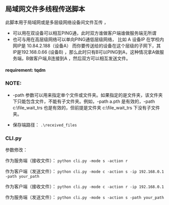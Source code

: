 ## 局域网文件多线程传送脚本
此脚本用于局域网或是多层级网络设备间文件互传 ，
- 可以用在双设备可以相互PING通，此时双方谁做客户端谁做服务端无所谓
- 也可与用在高层级网络可以单向PING通低层级网络， 比如 A 设备IP 在学校内网IP是 10.84.2.188（设备A） 而你要传送给的设备在这个层级的子网下，其IP是192.168.0.66 (设备B) ，那么此时只有B可以PING到A，这种情况拿A做服务端，B做客户端,B连接到A ，然后双方可以相互发送文件。

####  requirement: tqdm 

### NOTE:
- -path 参数可以用来指定单个文件或文件夹。如果指定的是文件夹，该文件夹下只能包含文件，不能有子文件夹。例如，-path a.pth 是有效的，-path c:\\file_wait_trs 也是有效的，但前提是文件夹 c:\\file_wait_trs 下没有子文件夹。

- 保存端路径： ` .\received_files `



### CLI.py

参数修改：



作为服务端（接收文件）：
`python cli.py -mode s -action r`


作为客户端（发送文件）：
`python cli.py -mode c -action s -ip 192.168.0.1 -path your_path`


作为客户端（接收文件）：
`python cli.py -mode c -action r -ip 192.168.0.1`


作为服务端（发送文件）：
`python cli.py -mode s -action s -path your_path`




